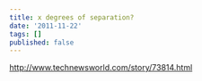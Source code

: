 ```yaml
---
title: x degrees of separation?
date: '2011-11-22'
tags: []
published: false
---
```


http://www.technewsworld.com/story/73814.html
